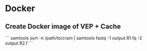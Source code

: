 # Docker

## Create Docker image of VEP + Cache
´´´
samtools sort -n /path/to/cram | samtools fastq -1 output.R1.fq -2 output.R2.f
´´´
